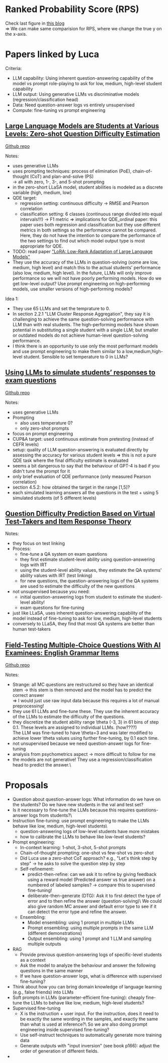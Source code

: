 

# Ranked Probability Score (RPS)


Check last figure in [this blog](https://www.lokad.com/continuous-ranked-probability-score/)\
=> We can make same comparision for RPS, where we change the true y on the x-axis.


# Papers linked by Luca

Criteria:
- LLM capability: Using inherent question-answering capability of the model vs prompt role-playing to ask for low, medium, high-level student capability
- LLM output: Using generative LLMs vs discriminative models (regression/classification head)
- Data: Need question-answer logs vs entirely unsupervised
- Compute: fine-tuning vs prompt engineering

## [Large Language Models are Students at Various Levels: Zero-shot Question Difficulty Estimation](https://aclanthology.org/2024.findings-emnlp.477/)

[Github repo](https://github.com/cuk-nlp/llms-are-students-at-various-levels)

Notes:
- uses generative LLMs
- uses prompting techniques: process of elimination (PoE), chain-of-thought (CoT) and plan-and-solve (PS)\
-> all with zero, 1-, 3-, and 5-shot prompting
- in the zero-short LLaSA model, student abilities is modeled as a discrete variable (high, medium, low)
- QDE target: 
    - regression setting: continuous difficulty -> RMSE and Pearson correlation
    - classification setting: 6 classes (continuous range divided into equal intervals!!!) -> F1 metric
=> implications for QDE_ordinal paper: this paper uses both regression and classification but they use different metrics in both settings so the performance cannot be compared. Here, they do not have the intention to compare the performance of the two settings to find out which model output type is most appropriate for QDE.
- TODO: read paper ["LoRA: Low-Rank Adaptation of Large Language Models"](https://arxiv.org/abs/2106.09685)
- They use the accuracy of the LLMs in question-solving (some are low, medium, high level) and match this to the actual students' performance (also low, medium, high level). In the future, LLMs will only improve performance so we will not have poorly performing models. How do we get low-level output? Use prompt engineering on high-performing models, use smaller versions of high-performing models?

Idea 1:
- They use 65 LLMs and set the temprature to 0. 
- In section 2.2.1 "LLM Cluster Response Aggregation", they say it is challenging to achieve the same question-solving performance with LLM than with real students. The high-performing models have shown potential in substituting a single student with a single LLM; but smaller or outdated models do not achieve human-level question-solving performance.
- I think there is an opportunity to use only the most performant models and use prompt engineering to make them similar to a low,medium,high-level student.
Sensible to set temperature to 0 in LLMs?

## [Using LLMs to simulate students’ responses to exam questions](https://aclanthology.org/2024.findings-emnlp.663/)

[Github repo](https://github.com/lucabenedetto/LLM-student-simulations)

Notes:
- uses generative LLMs
- Prompting
    - also uses temperature 0?
    - only zero-shot prompts
- focus on prompt engineering
- CUP&A target: used continuous estimate from pretesting (instead of CEFR levels)
- setup: quality of LLM question-answering is evaluated directly by assessing the accuracy for various student levels => this is not a pure QDE task where the final difficulty estimate is evaluated
- seems a bit dangerous to say that the behaviour of GPT-4 is bad if you didn't tune the prompt for it
- only brief evaluation of QDE performance (only measured Pearson correlation)
- section 4.5.2: how obtained the target in the range [1,5]?
- each simulated learning answers all the questions in the test + using 5 simulated students (of 5 different levels)

## [Question Difficulty Prediction Based on Virtual Test-Takers and Item Response Theory](https://ceur-ws.org/Vol-3772/paper1.pdf)

Notes:
- they focus on test linking
- Process:
    - fine-tune a QA system on exam questions
    - they first estimate student-level ability using question-answering logs with IRT
    - using the student-level ability values, they estimate the QA systems' ability values with IRT (test linking)
    - for new questions, the question-answering logs of the QA systems are used to estimate the difficulty of the new questions
- not unsupervised because you need:
    - initial question-answering logs from student to estimate the student-level ability!
    - exam questions for fine-tuning
- just like LLaSA, uses inherent question-answering capability of the model instead of fine-tuning to ask for low, medium, high-level students
- conversely to LLaSA, they find that most QA systems are better than human test-takers

## [Field-Testing Multiple-Choice Questions With AI Examinees: English Grammar Items](https://journals.sagepub.com/doi/10.1177/00131644241281053?icid=int.sj-full-text.citing-articles.4)

[Github repo](https://github.com/hotakamaeda/ai_field_testing1)


Notes:
- Strange: all MC questions are restructured so they have an identical stem -> this stem is then removed and the model has to predict the correct answer\
=> I would just use raw input data because this requires a lot of manual preprocessing!
- they use 61 LLMs and fine-tune these. They use the inherent accuracy of the LLMs to estimate the difficulty of the questions.
- they discretize the student ability range \theta (-3, 3) in 61 bins of step 0.1. These levels are assigned to individual LLMs. (how????)\
The LLM was fine-tuned to have \theta=3 and was later modified to achieve lower \theta values using further fine-tuning, by 0.1 each time.
- not unsupervised because we need question-answer logs for fine-tuning
- analysis from psychometrics aspect -> more difficult to follow for me
- the models are not generative! They use a regression/classification head to predict the answer.\


# Proposals

- Question about question-answer logs: What information do we have on the students? Do we have new students in the val and test set?
- Is it necessary to fine-tune the LLMs because this requires questions-answer logs from students?\
- Instruction fine-tuning: use prompt engineering to make the LLMs behave like low, medium, high-level students\
    - question-answering logs of low-level students have more mistakes
    - how to calibrate the LLMs to behave like low-level students?
- Prompt engineering:
    - In-context learning: 1-shot, 3-shot, 5-shot prompts
    - Chain-of-thought prompting: one-shot vs few-shot vs zero-shot
    - Did Luca use a zero-shot CoT approach? e.g., "Let's think step by step" -> he asks to solve the question step by step
    - Self-refinement: 
        - predict-then-refine: can we ask it to refine by giving feedback using a reward model (Predicted answer vs true answer) on a numbered of labeled samples? -> compare this to supervised fine-tuning!
        - deliberate-then-generate (DTG): Ask it to first detect the type of error and to then refine the answer (question-solving)\\
        We could also give random MC answer and default error type to see if it can detect the error type and refine the answer.
    - Ensembling:
        - Model ensembling: using 1 prompt in multiple LLMs
        - Prompt ensembling: using multiple prompts in the same LLM (different demonstrations)
        - Output ensembling: using 1 prompt and 1 LLM and sampling multiple outputs
- RAG
    - Provide previous question-answering logs of specific-level students as a context
    - Ask the model to analyze the behaviour and answer the following questions in the same manner
    - If we have question-answer logs, what is difference with supervised fine-tuning?
- Think about how you can bring domain knowledge of language learning (e.g., false friends) into LLMs
- Soft prompts in LLMs (parameter-efficient fine-tuning): cheaply fine-tune the LLMs to behave like low, medium, high-level students?
- Supervised fine-tuning
    - X is the instruction + user input. For the instruction, does it need to be exactly the same wording in the samples, and exactly the same than what is used at inference?\\
    So we are also doing prompt engineering inside supervised fine-tuning?
    - Use self-instruct techniques to automatically generate more training data
    - Generate outputs with "input inversion" (see book p166): adjust the order of generation of different fields.
- 